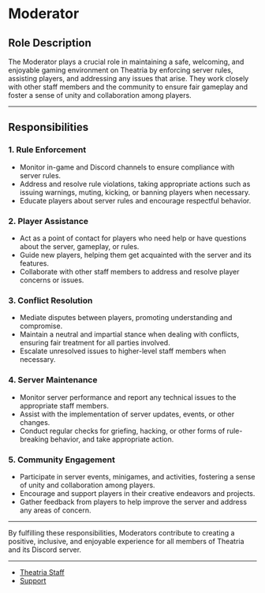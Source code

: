 # Moderator

## Role Description

The Moderator plays a crucial role in maintaining a safe, welcoming, and enjoyable gaming environment on Theatria by enforcing server rules, assisting players, and addressing any issues that arise. They work closely with other staff members and the community to ensure fair gameplay and foster a sense of unity and collaboration among players.

---

## Responsibilities

### 1. Rule Enforcement

- Monitor in-game and Discord channels to ensure compliance with server rules.
- Address and resolve rule violations, taking appropriate actions such as issuing warnings, muting, kicking, or banning players when necessary.
- Educate players about server rules and encourage respectful behavior.

### 2. Player Assistance

- Act as a point of contact for players who need help or have questions about the server, gameplay, or rules.
- Guide new players, helping them get acquainted with the server and its features.
- Collaborate with other staff members to address and resolve player concerns or issues.

### 3. Conflict Resolution

- Mediate disputes between players, promoting understanding and compromise.
- Maintain a neutral and impartial stance when dealing with conflicts, ensuring fair treatment for all parties involved.
- Escalate unresolved issues to higher-level staff members when necessary.

### 4. Server Maintenance

- Monitor server performance and report any technical issues to the appropriate staff members.
- Assist with the implementation of server updates, events, or other changes.
- Conduct regular checks for griefing, hacking, or other forms of rule-breaking behavior, and take appropriate action.

### 5. Community Engagement

- Participate in server events, minigames, and activities, fostering a sense of unity and collaboration among players.
- Encourage and support players in their creative endeavors and projects.
- Gather feedback from players to help improve the server and address any areas of concern.

---

By fulfilling these responsibilities, Moderators contribute to creating a positive, inclusive, and enjoyable experience for all members of Theatria and its Discord server.

---

- [Theatria Staff](./README.md)
- [Support](../README.md)